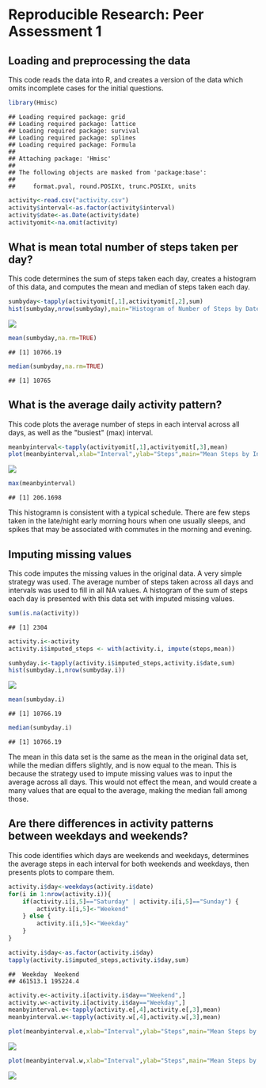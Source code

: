 # Reproducible Research: Peer Assessment 1

## Loading and preprocessing the data
This code reads the data into R, and creates a version of the data which omits incomplete cases for the initial questions.


```r
library(Hmisc)
```

```
## Loading required package: grid
## Loading required package: lattice
## Loading required package: survival
## Loading required package: splines
## Loading required package: Formula
## 
## Attaching package: 'Hmisc'
## 
## The following objects are masked from 'package:base':
## 
##     format.pval, round.POSIXt, trunc.POSIXt, units
```

```r
activity<-read.csv("activity.csv")
activity$interval<-as.factor(activity$interval)
activity$date<-as.Date(activity$date)
activityomit<-na.omit(activity)
```

## What is mean total number of steps taken per day?
This code determines the sum of steps taken each day, creates a histogram of this data, and computes the mean and median of steps taken each day.


```r
sumbyday<-tapply(activityomit[,1],activityomit[,2],sum)
hist(sumbyday,nrow(sumbyday),main="Histogram of Number of Steps by Date")
```

![](PA1_template_files/figure-html/unnamed-chunk-2-1.png) 

```r
mean(sumbyday,na.rm=TRUE)
```

```
## [1] 10766.19
```

```r
median(sumbyday,na.rm=TRUE)
```

```
## [1] 10765
```

## What is the average daily activity pattern?
This code plots the average number of steps in each interval across all days, as well as the "busiest" (max) interval.


```r
meanbyinterval<-tapply(activityomit[,1],activityomit[,3],mean)
plot(meanbyinterval,xlab="Interval",ylab="Steps",main="Mean Steps by Interval", type="l")
```

![](PA1_template_files/figure-html/unnamed-chunk-3-1.png) 

```r
max(meanbyinterval)
```

```
## [1] 206.1698
```

This histogramn is consistent with a typical schedule. There are few steps taken in the late/night early morning hours when one usually sleeps, and spikes that may be associated with commutes in the morning and evening.

## Imputing missing values
This code imputes the missing values in the original data. A very simple strategy was used. The average number of steps taken across all days and intervals was used to fill in all NA values. A histogram of the sum of steps each day is presented with this data set with imputed missing values.


```r
sum(is.na(activity))
```

```
## [1] 2304
```

```r
activity.i<-activity
activity.i$imputed_steps <- with(activity.i, impute(steps,mean))

sumbyday.i<-tapply(activity.i$imputed_steps,activity.i$date,sum)
hist(sumbyday.i,nrow(sumbyday.i))
```

![](PA1_template_files/figure-html/unnamed-chunk-4-1.png) 

```r
mean(sumbyday.i)
```

```
## [1] 10766.19
```

```r
median(sumbyday.i)
```

```
## [1] 10766.19
```

The mean in this data set is the same as the mean in the original data set, while the median differs slightly, and is now equal to the mean. This is because the strategy used to impute missing values was to input the average across all days. This would not effect the mean, and would create a many values that are equal to the average, making the median fall among those.

## Are there differences in activity patterns between weekdays and weekends?
This code identifies which days are weekends and weekdays, determines the average steps in each interval for both weekends and weekdays, then presents plots to compare them.


```r
activity.i$day<-weekdays(activity.i$date)
for(i in 1:nrow(activity.i)){
    if(activity.i[i,5]=="Saturday" | activity.i[i,5]=="Sunday") {
        activity.i[i,5]<-"Weekend"
    } else {
        activity.i[i,5]<-"Weekday"
    }
}

activity.i$day<-as.factor(activity.i$day)
tapply(activity.i$imputed_steps,activity.i$day,sum)
```

```
##  Weekday  Weekend 
## 461513.1 195224.4
```

```r
activity.e<-activity.i[activity.i$day=="Weekend",]
activity.w<-activity.i[activity.i$day=="Weekday",]
meanbyinterval.e<-tapply(activity.e[,4],activity.e[,3],mean)
meanbyinterval.w<-tapply(activity.w[,4],activity.w[,3],mean)

plot(meanbyinterval.e,xlab="Interval",ylab="Steps",main="Mean Steps by Interval on Weekends", type="l")
```

![](PA1_template_files/figure-html/unnamed-chunk-5-1.png) 

```r
plot(meanbyinterval.w,xlab="Interval",ylab="Steps",main="Mean Steps by Interval on Weekdays", type="l")
```

![](PA1_template_files/figure-html/unnamed-chunk-5-2.png) 
